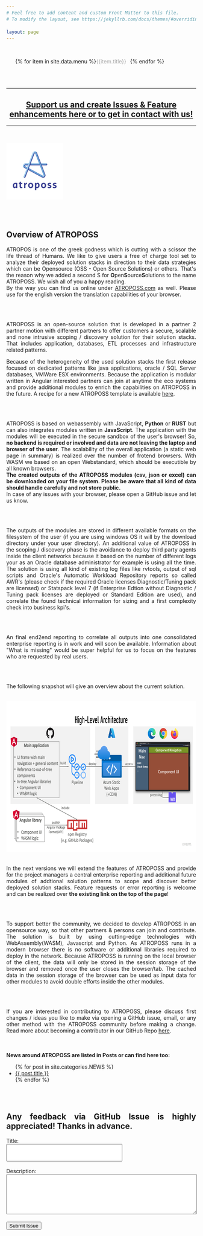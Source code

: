 ```yaml
---
# Feel free to add content and custom Front Matter to this file.
# To modify the layout, see https://jekyllrb.com/docs/themes/#overriding-theme-defaults

layout: page
---
```



<html lang="en">
<head>   
 
<meta charset="UTF-8">
<meta name="viewport" content="width=device-width, initial-scale=1.0">
<title></title>
    
</head>

<body>
<br>  

<nav>
    <ul>
        {% for item in site.data.menu %}
            <li>
                <a class="{% if page.url == item.link %}active{% endif %}" href="{{ item.link }}">{{item.title}}</a>
            </li>
        {% endfor %}
    </ul>

</nav>


<style>
    nav ul {
        display: flex;
        list-style: none;
    }
    nav ul li {
        margin-right: 10px;
    }
    nav ul li a {
        text-decoration: none;
        color: darkgrey
    }
    nav ul li a:hover {
        color: black;
    }
    .active {
        text-decoration: underline;
    }
</style>

<br>
<br>

<hr style="height:2px;border-width:0;color:gray;background-color:gray">


<h2 style="text-align: center;"> <a href="https://github.com/maiksandmann/maiksandmann.github.io/issues/new">Support us and create Issues & Feature enhancements here or to get in contact with us!</a></h2>

<hr style="height:2px;border-width:0;color:gray;background-color:gray">

<br>


<a href="https://www.atroposs.com"><img src="/picture/atroposs_logo.png" alt="ATROPOSS logo" widht=150 height=150></a>


<br>
<br>


<h2> Overview of ATROPOSS </h2>

<div style="text-align: justify">

ATROPOS is one of the greek godness which is cutting with a scissor the life thread of Humans. We like to give users a free of charge tool set to analyze their deployed solution stacks in direction to their data strategies which can be Opensource (OSS - Open Source Solutions) or others. That's the reason why we added a second S for <b>O</b>pen<b>S</b>ource<b>S</b>olutions to the name ATROPOSS. We wish all of you a happy reading.
<br>
By the way you can find us online under <a href="https://www.atroposs.com">ATROPOSS.com</a> as well. Please use for the english version the translation capabilities of your browser.

<br>
<br>


<p>
ATROPOSS is an open-source solution that is developed in a partner 2 partner motion with different partners to offer customers a secure, scalable and none intrusive scoping / discovery solution for their solution stacks. That includes application, databases, ETL processes and infrastructure related patterns.
</p> 

Because of the heterogeneity of the used solution stacks the first release focused on dedicated patterns like java applications, oracle / SQL Server databases, VMWare ESX environments. Because the application is modular written in Angular interested partners can join at anytime the eco systems and provide additional modules to enrich the capabilities on ATROPOSS in the future. A recipe for a new ATROPOSS template is available <a href="https://github.com/atroposs-migration/atroposs-sample-module">here</a>.

<br>
<br>

ATROPOSS is based on webassembly with JavaScript, <b>Python</b> or <b>RUST</b> but can also integrates modules written in <b>JavaScript</b>. The application with the modules will be executed in the secure sandbox of the user's browser! So, <b> no backend is required or involved and data are not leaving the laptop and browser of the user</b>. The scalability of the overall application (a static web page in summary) is realized over the number of frotend browsers. With WASM we based on an open Webstandard, which should be executible by all known browsers. 
<br>
<b>The created outputs of the ATROPOSS modules (csv, json or excel) can be downloaded on your file system. Please be aware that all kind of data should handle carefully and not store public. </b>
<br>
In case of any issues with your browser, please open a GitHub issue and let us know. 

<br>
<br>

The outputs of the modules are stored in different available formats on the filesystem of the user (if you are using windows OS it will by the download directory under your user directory). An additional value of ATROPOSS in the scoping / discovery phase is the avoidance to deploy third party agents inside the client networks because it based on the number of different logs your as an Oracle database administrator for example is using all the time. The solution is using all kind of existing log files like rvtools, output of sql scripts and Oracle's Automatic Workload Repository reports so called AWR's (please check if the required Oracle licenses Diagnostic/Tuning pack are licensed) or Statspack level 7 (if Enterprise Edtion without Diagnostic / Tuning pack licenses are deployed or Standard Edition are used), and correlate the found technical information for sizing and a first complexity check into business kpi's.

<br>
<br>

An final end2end reporting to correlate all outputs into one consolidated enterprise reporting is in work and will soon be available. Information about "What is missing" would be super helpful for us to focus on the features who are requested by real users. 

<br>
<br>

The following snapshot will give an overview about the current solution.

<br>

<div>

<img src="/picture/high_level_architecture.png" height="400px" width="700px" alt="Overview architecture">

<br>
<br>

In the next versions we will extend the features of ATROPOSS and provide for the project managers a central enterprise reporting and additional future modules of addtional solution patterns to scope and discover better deployed solution stacks. Feature requests or error reporting is welcome and can be realized over <b>the existing link on the top of the page</b>!

<br>
<br>

To support better the community, we decided to develop ATROPOSS in an opensource way, so that other partners & persons can join and contribute. The solution is built by using cutting-edge technologies with WebAssembly(WASM), Javascript and Python. As ATROPOSS runs in a modern browser there is no software or additional libraries required to deploy in the network. Because ATROPOSS is running on the local browser of the client, the data will only be stored in the session storage of the browser and removed once the user closes the browser/tab. The cached data in the session storage of the browser can be used as input data for other modules to avoid double efforts inside the other modules.

<br>
<br>

If you are interested in contributing to ATROPOSS, please discuss first changes / ideas you like to make via opening a GitHub issue,
email, or any other method with the ATROPOSS community before making a change. Read more about becoming a contributor in our GitHub Repo <a href="https://github.com/maiksandmann/maiksandmann.github.io#contributing">here</a>.

</div>


<br>
<br>
<b>News around ATROPOSS are listed in Posts or can find here too:</b>
<br>
<ul>
{% for post in site.categories.NEWS %}
    <li><a href="{{ post.url }}">{{ post.title }}</a></li>
{% endfor %}
</ul>
<br>
<br>


<style>
    #title {
        width: 300px;
        height: 40px;
    }
    #body {
        width: 500px;
        height: 100px;
    }
</style>

<h2>Any feedback via GitHub Issue is highly appreciated! Thanks in advance.</h2>
<form id="issueForm">
<label for="title">Title:</label><br>
<input type="text" id="title" name="title" required><br><br>
<label for="body">Description:</label><br>
<textarea id="body" name="body" required ></textarea><br><br>
<button type="submit">Submit Issue</button>
</form>

<script>
document.getElementById('issueForm').addEventListener('submit', function(event) {
    event.preventDefault();
    const title = encodeURIComponent(document.getElementById('title').value);
    const body = encodeURIComponent(document.getElementById('body').value);
    const repo = 'maiksandmann/maiksandmann.github.io'; // Replace with your repository
    const url = `https://github.com/${repo}/issues/new?title=${title}&body=${body}`;
    window.location.href = url;
    });
</script>


<br>
<br>



